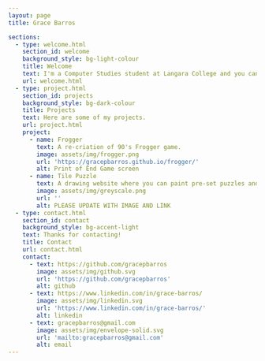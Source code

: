 ```yaml
---
layout: page
title: Grace Barros

sections:
  - type: welcome.html
    section_id: welcome
    background_style: bg-light-colour
    title: Welcome
    text: I'm a Computer Studies student at Langara College and you can count on me to be the most proactive, communicative and dedicate person you know. I don't accept less than my best in every activity I do. Take a look at my <a href="https://github.com/gracepbarros"> github</a> and see some of my repos.
    url: welcome.html
  - type: project.html
    section_id: projects
    background_style: bg-dark-colour
    title: Projects
    text: Here are some of my projects.
    url: project.html
    project:
      - name: Frogger
        text: A re-criation of 90's Frogger game.
        image: assets/img/frogger.png
        url: 'https://gracepbarros.github.io/frogger/'
        alt: Print of End Game screen
      - name: Tile Puzzle
        text: A drawing website where you can paint pre-set puzzles and download it.
        image: assets/img/greyscale.png
        url: ''
        alt: PLEASE UPDATE WITH IMAGE AND LINK
  - type: contact.html
    section_id: contact
    background_style: bg-accent-light
    text: Thanks for contacting!
    title: Contact
    url: contact.html
    contact:
      - text: https://github.com/gracepbarros
        image: assets/img/github.svg
        url: 'https://github.com/gracepbarros'
        alt: github
      - text: https://www.linkedin.com/in/grace-barros/
        image: assets/img/linkedin.svg
        url: 'https://www.linkedin.com/in/grace-barros/'
        alt: linkedin
      - text: gracepbarros@gmail.com
        image: assets/img/envelope-solid.svg
        url: 'mailto:gracepbarros@gmail.com'
        alt: email
---
```

